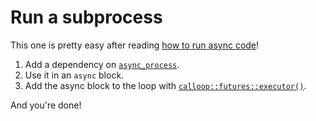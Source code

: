# Run a subprocess

This one is pretty easy after reading [how to run async code](ch04-01-run-async-code.md)!

1. Add a dependency on [`async_process`](https://crates.io/crates/async-process).
2. Use it in an `async` block.
3. Add the async block to the loop with [`calloop::futures::executor()`](api/calloop/futures/fn.executor.html).

And you're done!